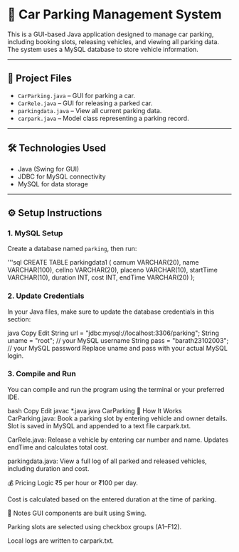 # 🚗 Car Parking Management System

This is a GUI-based Java application designed to manage car parking, including booking slots, releasing vehicles, and viewing all parking data. The system uses a MySQL database to store vehicle information.

---

## 📁 Project Files

- `CarParking.java` – GUI for parking a car.
- `CarRele.java` – GUI for releasing a parked car.
- `parkingdata.java` – View all current parking data.
- `carpark.java` – Model class representing a parking record.

---

## 🛠️ Technologies Used

- Java (Swing for GUI)
- JDBC for MySQL connectivity
- MySQL for data storage

---

## ⚙️ Setup Instructions

### 1. MySQL Setup

Create a database named `parking`, then run:

'''sql
CREATE TABLE parkingdata1 (
  carnum VARCHAR(20),
  name VARCHAR(100),
  cellno VARCHAR(20),
  placeno VARCHAR(10),
  startTime VARCHAR(10),
  duration INT,
  cost INT,
  endTime VARCHAR(20)
);

### 2. Update Credentials
In your Java files, make sure to update the database credentials in this section:

java
Copy
Edit
String url = "jdbc:mysql://localhost:3306/parking";
String uname = "root"; // your MySQL username
String pass = "barath23102003"; // your MySQL password
Replace uname and pass with your actual MySQL login.

### 3. Compile and Run
You can compile and run the program using the terminal or your preferred IDE.

bash
Copy
Edit
javac *.java
java CarParking
🚦 How It Works
CarParking.java:
Book a parking slot by entering vehicle and owner details. Slot is saved in MySQL and appended to a text file carpark.txt.

CarRele.java:
Release a vehicle by entering car number and name. Updates endTime and calculates total cost.

parkingdata.java:
View a full log of all parked and released vehicles, including duration and cost.

💰 Pricing Logic
₹5 per hour or ₹100 per day.

Cost is calculated based on the entered duration at the time of parking.

📌 Notes
GUI components are built using Swing.

Parking slots are selected using checkbox groups (A1–F12).

Local logs are written to carpark.txt.


